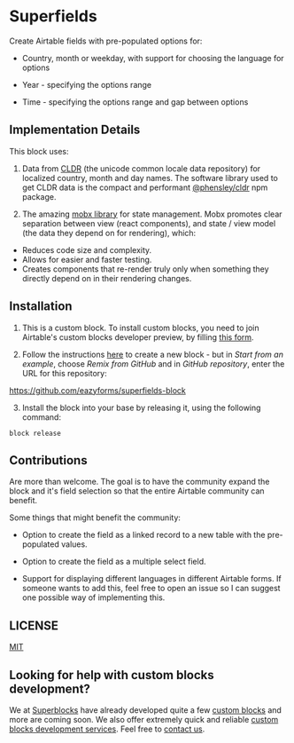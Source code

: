 # Superfields

Create Airtable fields with pre-populated options for:

- Country, month or weekday, with support for choosing the language for options

- Year - specifying the options range

- Time - specifying the options range and gap between options

## Implementation Details

This block uses:

1. Data from [CLDR](http://cldr.unicode.org/) (the unicode common locale data repository) for localized country, month and day names. The software library used to get CLDR data is the compact and performant [@phensley/cldr](@phensley/cldr) npm package.

2. The amazing [mobx library](https://mobx.js.org/README.html) for state management. Mobx promotes clear separation between view (react components), and state / view model (the data they depend on for rendering), which:

- Reduces code size and complexity.
- Allows for easier and faster testing.
- Creates components that re-render truly only when something they directly depend on in their rendering changes.

## Installation

1. This is a custom block. To install custom blocks, you need to join Airtable's custom blocks developer preview, by filling [this form](https://airtable.com/shrEvq5IlQqYxWkaS).

2. Follow the instructions [here](https://airtable.com/developers/blocks/guides/hello-world-tutorial#create-a-new-block) to create a new block - but in _Start from an example_, choose _Remix from GitHub_ and in _GitHub repository_, enter the URL for this repository:

https://github.com/eazyforms/superfields-block

3. Install the block into your base by releasing it, using the following command:

```
block release
```

## Contributions

Are more than welcome. The goal is to have the community expand the block and it's field selection so that the entire Airtable community can benefit.

Some things that might benefit the community:

- Option to create the field as a linked record to a new table with the pre-populated values.

- Option to create the field as a multiple select field.

- Support for displaying different languages in different Airtable forms. If someone wants to add this, feel free to open an issue so I can suggest one possible way of implementing this.

## LICENSE

[MIT](LICENSE.md)

## Looking for help with custom blocks development?

We at [Superblocks](https://superblocks.at) have already developed quite a few [custom blocks](https://superblocks.at/#blocks) and more are coming soon. We also offer extremely quick and reliable [custom blocks development services](https://superblocks.at/#services). Feel free to [contact us](https://superblocks.at/#services).
